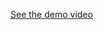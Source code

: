[See the demo video](https://drive.google.com/file/d/1Gsl7kJSoLKKf1Fg3hEpEP1PKnRv8g0XH/view?usp=drivesdk)
